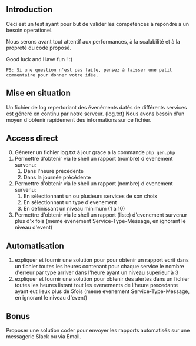## Introduction
Ceci est un test ayant pour but de valider les competences à repondre à un besoin operationel.

Nous serons avant tout attentif aux performances, à la scalabilité et à la propreté du code proposé.

Good luck and Have fun ! :)

`PS: Si une question n'est pas faite, pensez à laisser une petit commentaire pour donner votre idée. `

## Mise en situation
Un fichier de log repertoriant des évenèments datés de différents services est géneré en continu par notre serveur. (log.txt)
Nous avons besoin d'un moyen d'obtenir rapidement des informations sur ce fichier.
## Access direct
0. Génerer un fichier log.txt à jour grace a la commande `php gen.php`
1. Permettre d'obtenir via le shell un rapport (nombre) d'evenement survenu:
   1. Dans l'heure précédente
   2. Dans la journée précédente
2. Permettre d'obtenir via le shell un rapport (nombre) d'evenement survenu:
   1. En sélectionnant un ou plusieurs services de son choix
   2. En sélectionnant un type d'evenement
   3. En définissant un niveau minimum (1 a 10)
3. Permettre d'obtenir via le shell un rapport (liste) d'evenement survenur plus d'x fois (meme evenement Service-Type-Message, en ignorant le niveau d'event)
## Automatisation
1. expliquer et fournir une solution pour pour obtenir un rapport ecrit dans un fichier toutes les heures contenant pour chaque service le nombre d'erreur par type arriver dans l'heure ayant un niveau superieur à 3
2. expliquer et fournir une solution pour obtenir des alertes dans un fichier toutes les heures listant tout les evenements de l'heure precedante ayant eut lieux plus de 5fois (meme evenement Service-Type-Message, en ignorant le niveau d'event)
## Bonus
Proposer une solution coder pour envoyer les rapports automatisés sur une messagerie Slack ou via Email.
